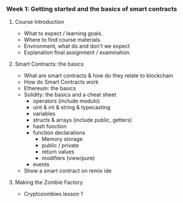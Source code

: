 ### Week 1: Getting started and the basics of smart contracts

1. Course Introduction

   - What to expect / learning goals.
   - Where to find course materials.
   - Environment, what do and don't we expect
   - Explanation final assignment / examination.

2. Smart Contracts: the basics

   - What are smart contracts & how do they relate to blockchain
   - How do Smart Contracts work
   - Ethereum: the basics
   - Solidity: the basics and a cheat sheet
     - operators (include modulo)
     - uint & int & string & typecasting
     - variables
     - structs & arrays (include public, getters)
     - hash function
     - function declarations
       - Memory storage
       - public / private
       - return values
       - modifiers (view/pure)
     - events
   - Show a smart contract on remix ide

3. Making the Zombie Factory
   - Cryptozombies lesson 1
